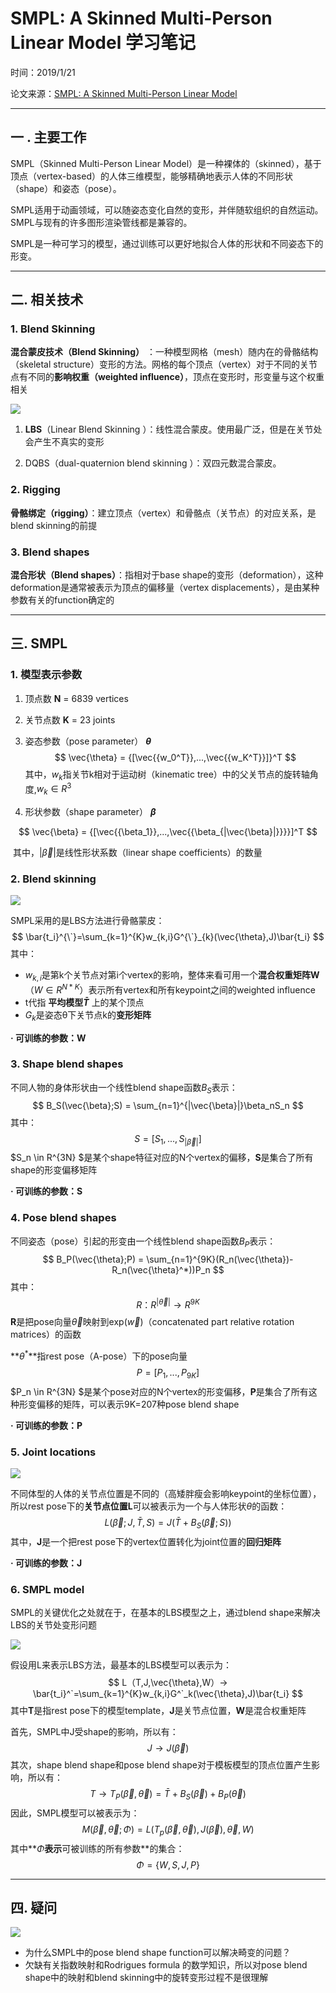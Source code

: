 # SMPL: A Skinned Multi-Person Linear Model 学习笔记

时间：2019/1/21

论文来源：[SMPL: A Skinned Multi-Person Linear Model](https://www.researchgate.net/publication/287815055_SMPL_a_skinned_multi-person_linear_model)

------

## 一 . 主要工作

SMPL（Skinned Multi-Person Linear Model）是一种裸体的（skinned），基于顶点（vertex-based）的人体三维模型，能够精确地表示人体的不同形状（shape）和姿态（pose）。

SMPL适用于动画领域，可以随姿态变化自然的变形，并伴随软组织的自然运动。SMPL与现有的许多图形渲染管线都是兼容的。

SMPL是一种可学习的模型，通过训练可以更好地拟合人体的形状和不同姿态下的形变。

------

## 二. 相关技术

### 1. Blend Skinning

**混合蒙皮技术（Blend Skinning）** ：一种模型网格（mesh）随内在的骨骼结构（skeletal structure）变形的方法。网格的每个顶点（vertex）对于不同的关节点有不同的**影响权重（weighted influence）**，顶点在变形时，形变量与这个权重相关

![](assets/3-1.png)

1. **LBS**（Linear Blend Skinning ）：线性混合蒙皮。使用最广泛，但是在关节处会产生不真实的变形

2. DQBS（dual-quaternion blend skinning ）：双四元数混合蒙皮。

   



### 2. Rigging

**骨骼绑定（rigging）**：建立顶点（vertex）和骨骼点（关节点）的对应关系，是blend skinning的前提



### 3. Blend shapes

**混合形状（Blend shapes）**：指相对于base shape的变形（deformation），这种deformation是通常被表示为顶点的偏移量（vertex displacements），是由某种参数有关的function确定的

------

## 三.  SMPL

### 1. 模型表示参数

1. 顶点数 **N** = 6839 vertices

2. 关节点数 **K** = 23 joints

3. 姿态参数（pose parameter） **$\theta$**
   $$
   \vec{\theta} = {[\vec{{w_0^T}},...,\vec{{w_K^T}}]}^T
   $$
   其中，$w_k$指关节k相对于运动树（kinematic tree）中的父关节点的旋转轴角度,$w_k \in R^3$

4. 形状参数（shape parameter） **$\beta$**

$$
\vec{\beta} = {[\vec{{\beta_1}},...,\vec{{\beta_{|\vec{\beta}|}}}}]^T
$$

​	其中，$|\vec{\beta}|$是线性形状系数（linear shape coefficients）的数量

### 2. Blend skinning

![](assets/3-4.png)

SMPL采用的是LBS方法进行骨骼蒙皮：  
$$
\bar{t_i}^{\`}=\sum_{k=1}^{K}w_{k,i}G^{\`}_{k}(\vec{\theta},J)\bar{t_i}
$$
其中：

- $w_{k,i}$是第k个关节点对第i个vertex的影响，整体来看可用一个**混合权重矩阵W**（$W \in R^{N*K}$）表示所有vertex和所有keypoint之间的weighted influence
- t代指 **平均模型$\bar{T}$** 上的某个顶点
- $G_k$是姿态θ下关节点k的**变形矩阵**

**· 可训练的参数：W**

### 3. Shape blend shapes

不同人物的身体形状由一个线性blend shape函数$B_S$表示：
$$
B_S(\vec{\beta};S) = \sum_{n=1}^{|\vec{\beta}|}\beta_nS_n
$$
其中：
$$
S = [S_1,...,S_{|\vec{\beta}|}]
$$
$S_n \in R^{3N} $是某个shape特征对应的N个vertex的偏移，**S**是集合了所有shape的形变偏移矩阵

**· 可训练的参数：S**

### 4. Pose blend shapes

不同姿态（pose）引起的形变由一个线性blend shape函数$B_P$表示：
$$
B_P(\vec{\theta};P) = \sum_{n=1}^{9K}(R_n(\vec{\theta})-R_n(\vec{\theta}^*))P_n
$$
其中：
$$
R：R^{|\vec{\theta}|}→R^{9K}
$$
**R**是把pose向量$\vec{\theta}$映射到exp($\vec{w}$)（concatenated part relative rotation matrices）的函数

**$θ^*$**指rest pose（A-pose）下的pose向量
$$
P = [P_1,...,P_{9K}]
$$
$P_n \in R^{3N} $是某个pose对应的N个vertex的形变偏移，**P**是集合了所有这种形变偏移的矩阵，可以表示9K=207种pose blend shape

**· 可训练的参数：P**

### 5. Joint locations

![](assets/3-3.png)

不同体型的人体的关节点位置是不同的（高矮胖瘦会影响keypoint的坐标位置），所以rest pose下的**关节点位置L**可以被表示为一个与人体形状$\theta$的函数：
$$
L(\vec{\beta};J,\bar{T},S) = J(\bar{T}+B_S(\vec{\beta};S))
$$
其中，**J**是一个把rest pose下的vertex位置转化为joint位置的**回归矩阵**

**· 可训练的参数：J**

### 6. SMPL model

SMPL的关键优化之处就在于，在基本的LBS模型之上，通过blend shape来解决LBS的关节处变形问题

![](assets/3-2.png)

假设用L来表示LBS方法，最基本的LBS模型可以表示为：
$$
L（T,J,\vec{\theta},W）→  \bar{t_i}^`=\sum_{k=1}^{K}w_{k,i}G^`_k(\vec{\theta},J)\bar{t_i}
$$
其中**T**是指rest pose下的模型template，**J**是关节点位置，**W**是混合权重矩阵

首先，SMPL中J受shape的影响，所以有：
$$
J → J(\vec{\beta})
$$
其次，shape blend shape和pose blend shape对于模板模型的顶点位置产生影响，所以有：
$$
T→T_P(\vec{\beta},\vec{\theta})=\bar{T}+B_S(\vec{\beta})+B_P(\vec{\theta})
$$
因此，SMPL模型可以被表示为：
$$
M(\vec{\beta},\vec{\theta};\Phi)=L(T_p(\vec{\beta},\vec{\theta}),J(\vec{\beta}),\vec{\theta},W)
$$
其中**$\Phi$**表示**可被训练的所有参数**的集合：
$$
\Phi=\{ W,S,J,P\}
$$

------

## 四. 疑问

![](assets/3-5.png)

- 为什么SMPL中的pose blend shape function可以解决畸变的问题？
- 欠缺有关指数映射和Rodrigues formula 的数学知识，所以对pose blend shape中的映射和blend skinning中的旋转变形过程不是很理解
